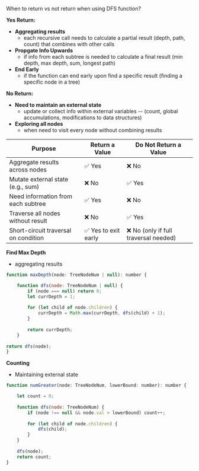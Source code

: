 When to return vs not return when using DFS function? 

**Yes Return:** 
- **Aggregating results** 
	- each recursive call needs to calculate a partial result (depth, path, count) that combines with other calls 
- **Propgate Info Upwards** 
	- if info from each subtree is needed to calculate a final result (min depth, max depth, sum, longest path)
- **End Early** 
	- if the function can end early upon find a specific result (finding a specific node in a tree)

**No Return:** 
- **Need to maintain an external state** 
	- update or collect info within external variables -- (count, global accumulations, modifications to data structures)
- **Exploring all nodes**
	- when need to visit every node without combining results 

| **Purpose**                          | **Return a Value**  | **Do Not Return a Value**            |
| ------------------------------------ | ------------------- | ------------------------------------ |
| Aggregate results across nodes       | ✅ Yes               | ❌ No                                 |
| Mutate external state (e.g., sum)    | ❌ No                | ✅ Yes                                |
| Need information from each subtree   | ✅ Yes               | ❌ No                                 |
| Traverse all nodes without result    | ❌ No                | ✅ Yes                                |
| Short-circuit traversal on condition | ✅ Yes to exit early | ❌ No (only if full traversal needed) |

**Find Max Depth** 
- aggregating results 
```javascript 
function maxDepth(node: TreeNodeNum | null): number {

	function dfs(node: TreeNodeNum | null) {
		if (node === null) return 0;
		let currDepth = 1;
		
		for (let child of node.children) {
			currDepth = Math.max(currDepth, dfs(child) + 1);
		}
		
		return currDepth;
	}
	
return dfs(node);
}
```


**Counting**
- Maintaining external state 
```javascript 
function numGreater(node: TreeNodeNum, lowerBound: number): number {

	let count = 0;
	
	function dfs(node: TreeNodeNum) {
		if (node !== null && node.val > lowerBound) count++;
		
		for (let child of node.children) {
			dfs(child);
		}
	}
	
	dfs(node);
	return count;
}
```


